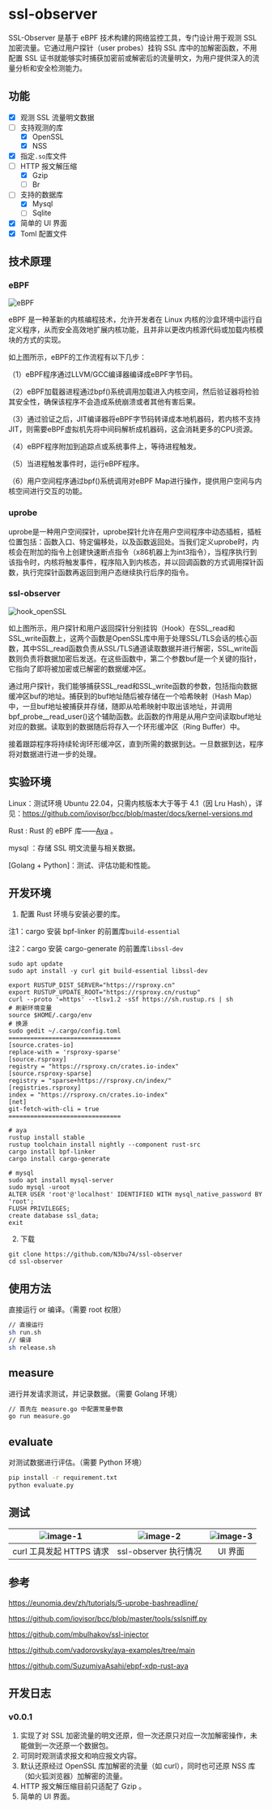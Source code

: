 # ssl-observer

SSL-Observer 是基于 eBPF 技术构建的网络监控工具，专门设计用于观测 SSL 加密流量。它通过用户探针（user probes）挂钩 SSL 库中的加解密函数，不用配置 SSL 证书就能够实时捕获加密前或解密后的流量明文，为用户提供深入的流量分析和安全检测能力。

## 功能

- [x] 观测 SSL 流量明文数据
- [ ] 支持观测的库
  - [x] OpenSSL
  - [x] NSS
- [x] 指定`.so`库文件
- [ ] HTTP 报文解压缩
  - [x] Gzip
  - [ ] Br
- [ ] 支持的数据库
  - [x] Mysql
  - [ ] Sqlite
- [x] 简单的 UI 界面
- [x] Toml 配置文件

## 技术原理

### eBPF

![eBPF](assets/eBPF.svg)

eBPF 是一种革新的内核编程技术，允许开发者在 Linux 内核的沙盒环境中运行自定义程序，从而安全高效地扩展内核功能，且并非以更改内核源代码或加载内核模块的方式的实现。



如上图所示，eBPF的工作流程有以下几步：



（1）eBPF程序通过LLVM/GCC编译器编译成eBPF字节码。



（2）eBPF加载器进程通过bpf()系统调用加载进入内核空间，然后验证器将检验其安全性，确保该程序不会造成系统崩溃或者其他有害后果。



（3）通过验证之后，JIT编译器将eBPF字节码转译成本地机器码，若内核不支持JIT，则需要eBPF虚拟机先将中间码解析成机器码，这会消耗更多的CPU资源。



（4）eBPF程序附加到追踪点或系统事件上，等待进程触发。



（5）当进程触发事件时，运行eBPF程序。



（6）用户空间程序通过bpf()系统调用对eBPF Map进行操作，提供用户空间与内核空间进行交互的功能。

### uprobe

uprobe是一种用户空间探针，uprobe探针允许在用户空间程序中动态插桩，插桩位置包括：函数入口、特定偏移处，以及函数返回处。当我们定义uprobe时，内核会在附加的指令上创建快速断点指令（x86机器上为int3指令），当程序执行到该指令时，内核将触发事件，程序陷入到内核态，并以回调函数的方式调用探针函数，执行完探针函数再返回到用户态继续执行后序的指令。

### ssl-observer

![hook_openSSL](assets/hook_openSSL.svg)

如上图所示，用户探针和用户返回探针分别挂钩（Hook）在SSL_read和SSL_write函数上，这两个函数是OpenSSL库中用于处理SSL/TLS会话的核心函数，其中SSL_read函数负责从SSL/TLS通道读取数据并进行解密，SSL_write函数则负责将数据加密后发送。在这些函数中，第二个参数buf是一个关键的指针，它指向了即将被加密或已解密的数据缓冲区。



通过用户探针，我们能够捕获SSL_read和SSL_write函数的参数，包括指向数据缓冲区buf的地址。捕获到的buf地址随后被存储在一个哈希映射（Hash Map）中，一旦buf地址被捕获并存储，随即从哈希映射中取出该地址，并调用bpf_probe__read_user()这个辅助函数。此函数的作用是从用户空间读取buf地址对应的数据。读取到的数据随后将存入一个环形缓冲区（Ring Buffer）中。



接着跟踪程序将持续轮询环形缓冲区，直到所需的数据到达。一旦数据到达，程序将对数据进行进一步的处理。

## 实验环境

Linux：测试环境 Ubuntu 22.04，只需内核版本大于等于 4.1（因 Lru Hash），详见：https://github.com/iovisor/bcc/blob/master/docs/kernel-versions.md

Rust :  Rust 的 eBPF 库——[Aya](https://github.com/aya-rs/aya) 。

mysql ：存储 SSL 明文流量与相关数据。

[Golang + Python]：测试、评估功能和性能。

## 开发环境

1. 配置 Rust 环境与安装必要的库。

注1：cargo 安装 bpf-linker 的前置库`build-essential`

注2：cargo 安装 cargo-generate 的前置库`libssl-dev`

```shell
sudo apt update 
sudo apt install -y curl git build-essential libssl-dev

export RUSTUP_DIST_SERVER="https://rsproxy.cn"
export RUSTUP_UPDATE_ROOT="https://rsproxy.cn/rustup"
curl --proto '=https' --tlsv1.2 -sSf https://sh.rustup.rs | sh
# 刷新环境变量
source $HOME/.cargo/env
# 换源
sudo gedit ~/.cargo/config.toml
===============================
[source.crates-io]
replace-with = 'rsproxy-sparse'
[source.rsproxy]
registry = "https://rsproxy.cn/crates.io-index"
[source.rsproxy-sparse]
registry = "sparse+https://rsproxy.cn/index/"
[registries.rsproxy]
index = "https://rsproxy.cn/crates.io-index"
[net]
git-fetch-with-cli = true
===============================

# aya
rustup install stable
rustup toolchain install nightly --component rust-src
cargo install bpf-linker
cargo install cargo-generate

# mysql
sudo apt install mysql-server
sudo mysql -uroot
ALTER USER 'root'@'localhost' IDENTIFIED WITH mysql_native_password BY 'root';
FLUSH PRIVILEGES;
create database ssl_data;
exit
```

2. 下载

```shell
git clone https://github.com/N3bu74/ssl-observer
cd ssl-observer
```

## 使用方法

直接运行 or 编译。（需要 root 权限）

```bash
// 直接运行
sh run.sh
// 编译
sh release.sh
```

## measure

进行并发请求测试，并记录数据。（需要 Golang 环境）

```bash
// 首先在 measure.go 中配置常量参数
go run measure.go
```

## evaluate

对测试数据进行评估。（需要 Python 环境）

```bash
pip install -r requirement.txt
python evaluate.py
```

## 测试

| ![image-1](assets/curl工具执行情况.png) | ![image-2](assets/ssl-observer执行情况.png) | ![image-3](assets/UI界面.png) |
| :-------------------------------------: | :-----------------------------------------: | :---------------------------: |
|        curl 工具发起 HTTPS 请求         |            ssl-observer 执行情况            |            UI 界面            |

## 参考

https://eunomia.dev/zh/tutorials/5-uprobe-bashreadline/

https://github.com/iovisor/bcc/blob/master/tools/sslsniff.py

https://github.com/mbulhakov/ssl-injector

https://github.com/vadorovsky/aya-examples/tree/main

https://github.com/SuzumiyaAsahi/ebpf-xdp-rust-aya

## 开发日志

### v0.0.1

1. 实现了对 SSL 加密流量的明文还原，但一次还原只对应一次加解密操作，未能做到一次还原一个数据包。
2. 可同时观测请求报文和响应报文内容。
3. 默认还原经过 OpenSSL 库加解密的流量（如 curl），同时也可还原 NSS 库（如火狐浏览器）加解密的流量。
4. HTTP 报文解压缩目前只适配了 Gzip 。
5. 简单的 UI 界面。
